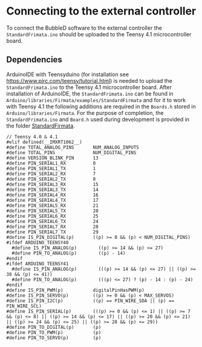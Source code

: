 # Connecting to the external controller

To connect the BubbleD software to the external controller the `StandardFrimata.ino` should be uploaded to the Teensy 4.1 microcontroller board.

## Dependencies
ArduinoIDE with Teensyduino (for installation see https://www.pjrc.com/teensy/tutorial.html) is needed to upload the `StandardFrimata.ino` to the Teensy 4.1 microcontroller board. After installation of ArduinoIDE, the `StandardFrimata.ino` can be found in `Arduino/libraries/Firmata/examples/StandardFirmata` and for it to work with Teensy 4.1 the following additions are required in the `Boards.h` stored in `Arduino/libraries/Firmata`. For the purpose of completion, the `StandardFrimata.ino` and `Board.h` used during development is provided in the folder [StandardFirmata](StandardFirmata).

```
// Teensy 4.0 & 4.1
#elif defined(__IMXRT1062__)
#define TOTAL_ANALOG_PINS       NUM_ANALOG_INPUTS
#define TOTAL_PINS              NUM_DIGITAL_PINS
#define VERSION_BLINK_PIN       13
#define PIN_SERIAL1_RX          0
#define PIN_SERIAL1_TX          1
#define PIN_SERIAL2_RX          7
#define PIN_SERIAL2_TX          8
#define PIN_SERIAL3_RX          15
#define PIN_SERIAL3_TX          14
#define PIN_SERIAL4_RX          16
#define PIN_SERIAL4_TX          17
#define PIN_SERIAL5_RX          21
#define PIN_SERIAL5_TX          20
#define PIN_SERIAL6_RX          25
#define PIN_SERIAL6_TX          24
#define PIN_SERIAL7_RX          28
#define PIN_SERIAL7_TX          29
#define IS_PIN_DIGITAL(p)       ((p) >= 0 && (p) < NUM_DIGITAL_PINS)
#ifdef ARDUINO_TEENSY40
  #define IS_PIN_ANALOG(p)        ((p) >= 14 && (p) <= 27)
  #define PIN_TO_ANALOG(p)        ((p) - 14)
#endif
#ifdef ARDUINO_TEENSY41
  #define IS_PIN_ANALOG(p)        (((p) >= 14 && (p) <= 27) || ((p) >= 38 && (p) <= 41))
  #define PIN_TO_ANALOG(p)        (((p) <= 27) ? (p) - 14 : (p) - 24)
#endif
#define IS_PIN_PWM(p)           digitalPinHasPWM(p)
#define IS_PIN_SERVO(p)         ((p) >= 0 && (p) < MAX_SERVOS)
#define IS_PIN_I2C(p)           ((p) == PIN_WIRE_SDA || (p) == PIN_WIRE_SCL)
#define IS_PIN_SERIAL(p)        (((p) >= 0 && (p) <= 1) || ((p) >= 7 && (p) <= 8) || ((p) >= 14 && (p) <= 17) || ((p) >= 20 && (p) <= 21) || ((p) >= 24 && (p) <= 25) || ((p) >= 28 && (p) <= 29))
#define PIN_TO_DIGITAL(p)       (p)
#define PIN_TO_PWM(p)           (p)
#define PIN_TO_SERVO(p)         (p)

```
